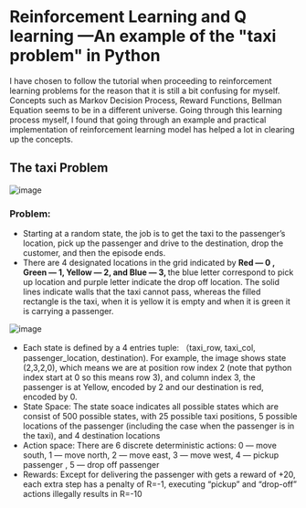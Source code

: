 
# Reinforcement Learning and Q learning —An example of the "taxi problem" in Python
I have chosen to follow the tutorial when proceeding to reinforcement learning problems for the reason that it is still a bit confusing for myself. Concepts such as Markov Decision Process, Reward Functions, Bellman Equation seems to be in a different universe. Going through this learning process myself, I found that going through an example and practical implementation of reinforcement learning model has helped a lot in clearing up the concepts.

## The taxi Problem
![image](https://user-images.githubusercontent.com/78371221/236786923-ccd09f01-4886-49e0-95d1-459ec50e7a59.png)


### Problem:
- Starting at a random state, the job is to get the taxi to the passenger’s location, pick up the passenger and drive to the destination, drop the customer, and then the episode ends.
- There are 4 designated locations in the grid indicated by <b>Red — 0 , Green — 1, Yellow — 2, and Blue — 3, </b>the blue letter correspond to pick up location and purple letter indicate the drop off location. The solid lines indicate walls that the taxi cannot pass, whereas the filled rectangle is the taxi, when it is yellow it is empty and when it is green it is carrying a passenger.

![image](https://user-images.githubusercontent.com/78371221/236786972-e95bb3c3-abea-42fb-886e-f7a464f7641b.png)

- Each state is defined by a 4 entries tuple: （taxi_row, taxi_col, passenger_location, destination). For example, the image shows state (2,3,2,0), which means we are at position row index 2 (note that python index start at 0 so this means row 3), and column index 3, the passenger is at Yellow, encoded by 2 and our destination is red, encoded by 0.
- State Space: The state soace indicates all possible states which are consist of 500 possible states, with 25 possible taxi positions, 5 possible locations of the passenger (including the case when the passenger is in the taxi), and 4 destination locations
- Action space: There are 6 discrete deterministic actions: 0 — move south, 1 — move north, 2 — move east, 3 — move west, 4 — pickup passenger , 5 — drop off passenger
- Rewards: Except for delivering the passenger with gets a reward of +20, each extra step has a penalty of R=-1, executing “pickup” and “drop-off” actions illegally results in R=-10


